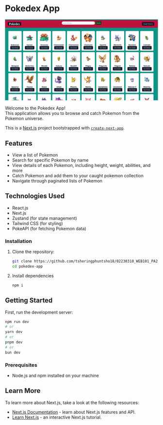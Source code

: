 # Pokedex App

![htb](/public/image/poke.png)

Welcome to the Pokedex App! <br>
This application allows you to browse and catch Pokemon from the Pokemon universe.

This is a [Next.js](https://nextjs.org/) project bootstrapped with [`create-next-app`](https://github.com/vercel/next.js/tree/canary/packages/create-next-app).

## Features

- View a list of Pokemon
- Search for specific Pokemon by name
- View details of each Pokemon, including height, weight, abilities, and more
- Catch Pokemon and add them to your caught pokemon collection
- Navigate through paginated lists of Pokemon

## Technologies Used

- React.js
- Next.js
- Zustand (for state management)
- Tailwind CSS (for styling)
- PokeAPI (for fetching Pokemon data)

### Installation

1. Clone the repository:

   ```bash
   git clone https://github.com/tsheringphuntsho18/02230310_WEB101_PA2.git
   cd pokedex-app

2. Install dependencies
    ```bash
    npm i
    ```

## Getting Started

First, run the development server:

```bash
npm run dev
# or
yarn dev
# or
pnpm dev
# or
bun dev
```
### Prerequisites
- Node.js and npm installed on your machine

## Learn More

To learn more about Next.js, take a look at the following resources:

- [Next.js Documentation](https://nextjs.org/docs) - learn about Next.js features and API.
- [Learn Next.js](https://nextjs.org/learn) - an interactive Next.js tutorial.

